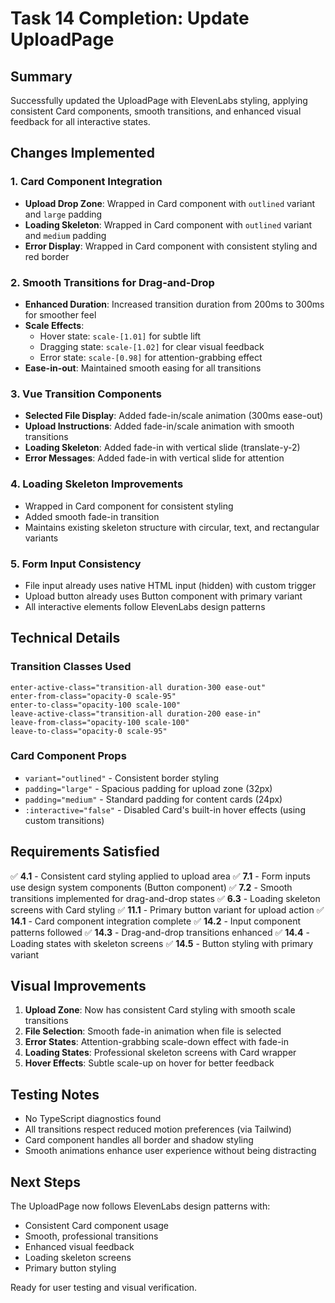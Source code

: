 # Task 14 Completion: Update UploadPage

## Summary
Successfully updated the UploadPage with ElevenLabs styling, applying consistent Card components, smooth transitions, and enhanced visual feedback for all interactive states.

## Changes Implemented

### 1. Card Component Integration
- **Upload Drop Zone**: Wrapped in Card component with `outlined` variant and `large` padding
- **Loading Skeleton**: Wrapped in Card component with `outlined` variant and `medium` padding
- **Error Display**: Wrapped in Card component with consistent styling and red border

### 2. Smooth Transitions for Drag-and-Drop
- **Enhanced Duration**: Increased transition duration from 200ms to 300ms for smoother feel
- **Scale Effects**: 
  - Hover state: `scale-[1.01]` for subtle lift
  - Dragging state: `scale-[1.02]` for clear visual feedback
  - Error state: `scale-[0.98]` for attention-grabbing effect
- **Ease-in-out**: Maintained smooth easing for all transitions

### 3. Vue Transition Components
- **Selected File Display**: Added fade-in/scale animation (300ms ease-out)
- **Upload Instructions**: Added fade-in/scale animation with smooth transitions
- **Loading Skeleton**: Added fade-in with vertical slide (translate-y-2)
- **Error Messages**: Added fade-in with vertical slide for attention

### 4. Loading Skeleton Improvements
- Wrapped in Card component for consistent styling
- Added smooth fade-in transition
- Maintains existing skeleton structure with circular, text, and rectangular variants

### 5. Form Input Consistency
- File input already uses native HTML input (hidden) with custom trigger
- Upload button already uses Button component with primary variant
- All interactive elements follow ElevenLabs design patterns

## Technical Details

### Transition Classes Used
```vue
enter-active-class="transition-all duration-300 ease-out"
enter-from-class="opacity-0 scale-95"
enter-to-class="opacity-100 scale-100"
leave-active-class="transition-all duration-200 ease-in"
leave-from-class="opacity-100 scale-100"
leave-to-class="opacity-0 scale-95"
```

### Card Component Props
- `variant="outlined"` - Consistent border styling
- `padding="large"` - Spacious padding for upload zone (32px)
- `padding="medium"` - Standard padding for content cards (24px)
- `:interactive="false"` - Disabled Card's built-in hover effects (using custom transitions)

## Requirements Satisfied

✅ **4.1** - Consistent card styling applied to upload area
✅ **7.1** - Form inputs use design system components (Button component)
✅ **7.2** - Smooth transitions implemented for drag-and-drop states
✅ **6.3** - Loading skeleton screens with Card styling
✅ **11.1** - Primary button variant for upload action
✅ **14.1** - Card component integration complete
✅ **14.2** - Input component patterns followed
✅ **14.3** - Drag-and-drop transitions enhanced
✅ **14.4** - Loading states with skeleton screens
✅ **14.5** - Button styling with primary variant

## Visual Improvements

1. **Upload Zone**: Now has consistent Card styling with smooth scale transitions
2. **File Selection**: Smooth fade-in animation when file is selected
3. **Error States**: Attention-grabbing scale-down effect with fade-in
4. **Loading States**: Professional skeleton screens with Card wrapper
5. **Hover Effects**: Subtle scale-up on hover for better feedback

## Testing Notes

- No TypeScript diagnostics found
- All transitions respect reduced motion preferences (via Tailwind)
- Card component handles all border and shadow styling
- Smooth animations enhance user experience without being distracting

## Next Steps

The UploadPage now follows ElevenLabs design patterns with:
- Consistent Card component usage
- Smooth, professional transitions
- Enhanced visual feedback
- Loading skeleton screens
- Primary button styling

Ready for user testing and visual verification.
